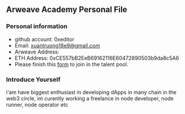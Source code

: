 ## Arweave Academy Personal File

### Personal information

- github account: 0xeditor
- Email: xuantruong18e9@gmail.com
- Arweave Address: 
- ETH Address: 0xCE557bB2EeB69162116E60472890503b9da8c5A6
- Please finish this [form](https://docs.google.com/forms/d/e/1FAIpQLSfWA5fIIcBgmRppm3jNz5vmf9Mai_QMVil-2pO4r7YKn_Zhtw/viewform?usp=sf_link) to join in the talent pool.

### Introduce Yourself
 i'am have biggest enthusiast in developing dApps in many chain in the web3 circle, im curently working a freelance in node developer, node runner, node operator etc

